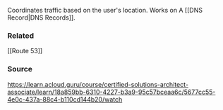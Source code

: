 Coordinates traffic based on the user's location.
Works on A [[DNS Record|DNS Records]].
### Related
[[Route 53]]
### Source
https://learn.acloud.guru/course/certified-solutions-architect-associate/learn/18a859bb-6310-4227-b3a9-95c57bceaa6c/5677cc55-4e0c-437a-88c4-b110cd144b20/watch